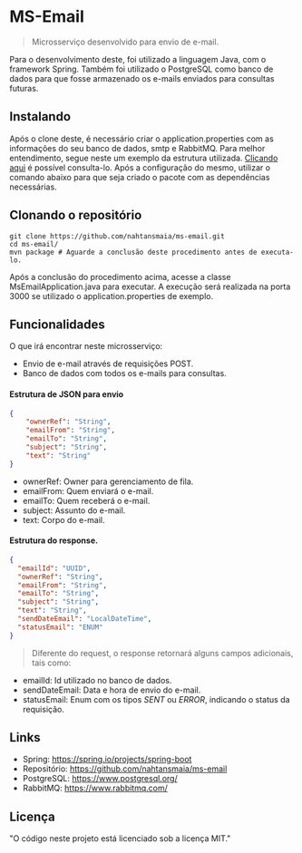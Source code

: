 # MS-Email
> Microsserviço desenvolvido para envio de e-mail.

Para o desenvolvimento deste, foi utilizado a linguagem Java, com o framework Spring. Também foi utilizado o PostgreSQL 
como banco de dados para que fosse armazenado os e-mails enviados para consultas futuras.

## Instalando

Após o clone deste, é necessário criar o application.properties com as informações do seu banco de dados, smtp e RabbitMQ.
Para melhor entendimento, segue neste um exemplo da estrutura utilizada. 
[Clicando aqui](https://github.com/nahtansmaia/ms-email/blob/master/src/main/resources/application-example.properties)
é possível consulta-lo. Após a configuração do mesmo, utilizar o comando abaixo para que seja criado o pacote com as 
dependências necessárias.

## Clonando o repositório

```shell
git clone https://github.com/nahtansmaia/ms-email.git
cd ms-email/
mvn package # Aguarde a conclusão deste procedimento antes de executa-lo.
```

Após a conclusão do procedimento acima, acesse a classe MsEmailApplication.java para executar.
A execução será realizada na porta 3000 se utilizado o application.properties de exemplo.

## Funcionalidades

O que irá encontrar neste microsserviço:
* Envio de e-mail através de requisições POST.
* Banco de dados com todos os e-mails para consultas.

#### Estrutura de JSON para envio
```json
{
    "ownerRef": "String",
    "emailFrom": "String",
    "emailTo": "String",
    "subject": "String",
    "text": "String"
}
```
- ownerRef: Owner para gerenciamento de fila.
- emailFrom: Quem enviará o e-mail.
- emailTo: Quem receberá o e-mail.
- subject: Assunto do e-mail.
- text: Corpo do e-mail.

#### Estrutura do response.
```json
{
  "emailId": "UUID",
  "ownerRef": "String",
  "emailFrom": "String",
  "emailTo": "String",
  "subject": "String",
  "text": "String",
  "sendDateEmail": "LocalDateTime",
  "statusEmail": "ENUM"
}
```
> Diferente do request, o response retornará alguns campos adicionais, tais como:
- emailId: Id utilizado no banco de dados.
- sendDateEmail: Data e hora de envio do e-mail.
- statusEmail: Enum com os tipos *SENT* ou *ERROR*, indicando o status da requisição.

## Links

- Spring: https://spring.io/projects/spring-boot
- Repositório: https://github.com/nahtansmaia/ms-email
- PostgreSQL: https://www.postgresql.org/
- RabbitMQ: https://www.rabbitmq.com/

## Licença

"O código neste projeto está licenciado sob a licença MIT."
